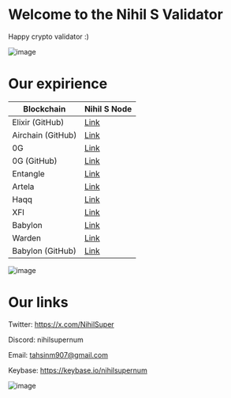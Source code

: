 # Welcome to the Nihil S Validator

Happy crypto validator :)

![image](https://github.com/user-attachments/assets/5698eca0-9d63-49ca-9944-b0e5f5acd5f7)

# Our expirience

| Blockchain        | Nihil S Node |
|----------------|---------------------|
| Elixir (GitHub) | [Link](https://github.com/NihilSupernum/Elixir-node) |
| Airchain (GitHub) | [Link](https://github.com/NihilSupernum/Airchain) |
| 0G | [Link](https://testnet.0g.explorers.guru/validator/0gvaloper1alq9prmm9ea8pk46r2cj79rdk93qfakmmynw62) |
| 0G (GitHub) | [Link](https://github.com/NihilSupernum/0glabsguide/tree/main) |
| Entangle       | [Link](https://test.explorer.ist/entangle/staking/ethmvaloper1qrcwvny0nm83enz4q0rxtgd7mt0uxn74kfj98q) |
| Artela         | [Link](https://test.explorer.ist/artela/staking/artvaloper10pkl3nv68muk3q772d8yjsq7u9a366l294xkvt) |
| Haqq           | [Link](https://testnet.ping.pub/haqq/staking/haqqvaloper1wlwx30eqxd3tq6nm8qe0cxz7453fcxart0fwlr) |
| XFI            | [Link](https://test.xfiscan.com/validators/mxvaloper1aexljdskwqnlq3wagdqphrsgll5ryqmxtzn4fr) |
| Babylon        | [Link](https://testnet.babylon.explorers.guru/validator/bbnvaloper1real8d8zjyhy2y6xu48nzruw9mye6kfhscr8vr) |
| Warden         | [Link](https://testnet.itrocket.net/warden/staking/wardenvaloper1ud9yjjqem0y0nhkv0tx0ly8sd5jg7wjep07ajq) |
| Babylon (GitHub) | [Link](https://github.com/babylonchain/networks/pull/138) |

![image](https://github.com/user-attachments/assets/c6048f8f-c648-4381-a5b4-a31c28119211)

# Our links

Twitter: https://x.com/NihilSuper

Discord: nihilsupernum

Email: tahsinm907@gmail.com

Keybase: https://keybase.io/nihilsupernum

![image](https://github.com/user-attachments/assets/c6048f8f-c648-4381-a5b4-a31c28119211)
